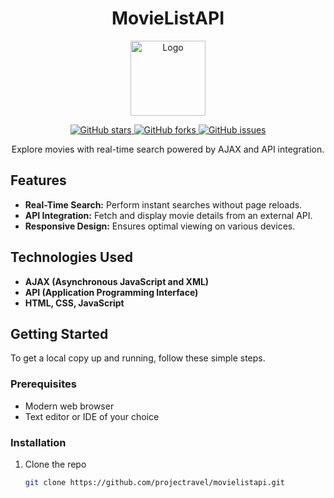 <h1 align="center">MovieListAPI</h1>

<p align="center">
  <img src="https://avatars.githubusercontent.com/u/95059469?s=400&u=b01746e99a9f8594c69361ea5de9e189394661a9&v=4" alt="Logo" width="120" height="120">
</p>

<p align="center">
  <a href="https://github.com/projectravel/movielistapi">
    <img src="https://img.shields.io/github/stars/projectravel/movielistapi?style=flat-square" alt="GitHub stars">
  </a>
  <a href="https://github.com/projectravel/movielistapi">
    <img src="https://img.shields.io/github/forks/projectravel/movielistapi?style=flat-square" alt="GitHub forks">
  </a>
  <a href="https://github.com/projectravel/movielistapi">
    <img src="https://img.shields.io/github/issues/projectravel/movielistapi?style=flat-square" alt="GitHub issues">
  </a>
</p>

<p align="center">
  Explore movies with real-time search powered by AJAX and API integration.
</p>

## Features

- **Real-Time Search:** Perform instant searches without page reloads.
- **API Integration:** Fetch and display movie details from an external API.
- **Responsive Design:** Ensures optimal viewing on various devices.

## Technologies Used

- **AJAX (Asynchronous JavaScript and XML)**
- **API (Application Programming Interface)**
- **HTML, CSS, JavaScript**

## Getting Started

To get a local copy up and running, follow these simple steps.

### Prerequisites

- Modern web browser
- Text editor or IDE of your choice

### Installation

1. Clone the repo
   ```sh
   git clone https://github.com/projectravel/movielistapi.git

